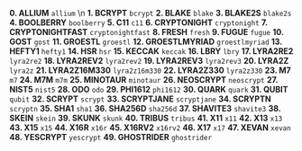 **0.  ALLIUM**          `allium` \n
**1.  BCRYPT**          `bcrypt`
**2.  BLAKE**           `blake`
**3.  BLAKE2S**         `blake2s`
**4.  BOOLBERRY**       `boolberry`
**5.  C11**             `c11`
**6.  CRYPTONIGHT**     `cryptonight`
**7.  CRYPTONIGHTFAST** `cryptonightfast`
**8.  FRESH**           `fresh`
**9.  FUGUE**           `fugue`
**10. GOST**            `gost`
**11. GROESTL**         `groestl`
**12. GROESTLMYRIAD**   `groestlmyriad`
**13. HEFTY1**          `hefty1`
**14. HSR**             `hsr`
**15. KECCAK**          `keccak`
**16. LBRY**            `lbry`
**17. LYRA2RE2**        `lyra2re2`
**18. LYRA2REV2**       `lyra2rev2`
**19. LYRA2REV3**       `lyra2rev3`
**20. LYRA2Z**          `lyra2z`
**21. LYRA2Z16M330**    `lyra2z16m330`
**22. LYRA2Z330**       `lyra2z330`
**23. M7**              `m7`
**24. M7M**             `m7m`
**25. MINOTAUR**        `minotaur`
**26. NEOSCRYPT**       `neoscrypt`
**27. NIST5**           `nist5`
**28. ODO**             `odo`
**29. PHI1612**         `phi1612`
**30. QUARK**           `quark`
**31. QUBIT**           `qubit`
**32. SCRYPT**          `scrypt`
**33. SCRYPTJANE**      `scryptjane`
**34. SCRYPTN**         `scryptn`
**35. SHA1**            `sha1`
**36. SHA256D**         `sha256d`
**37. SHAVITE3**        `shavite3`
**38. SKEIN**           `skein`
**39. SKUNK**           `skunk`
**40. TRIBUS**          `tribus`
**41. X11**             `x11`
**42. X13**             `x13`
**43. X15**             `x15`
**44. X16R**            `x16r`
**45. X16RV2**          `x16rv2`
**46. X17**             `x17`
**47. XEVAN**           `xevan`
**48. YESCRYPT**        `yescrypt`
**49. GHOSTRIDER**      `ghostrider`